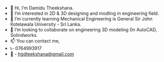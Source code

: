 - 👋 Hi, I’m Damidu Theekshana.
- 👀 I’m interested in 2D & 3D designing and modling in engineering field.
- 🌱 I’m currently learning Mechanical Engineering is General Sir John Kotelawala University - Sri Lanka.
- 💞️ I’m looking to collaborate on engineering 3D modeling 0n AutoCAD, Solindworks.
- 📫 You can contact me,
-   📞- 0764993917
-   📧 - hgdteekshana@gmail.com

<!---
Damidu-T/Damidu-T is a ✨ special ✨ repository because its `README.md` (this file) appears on your GitHub profile.
You can click the Preview link to take a look at your changes.
--->
